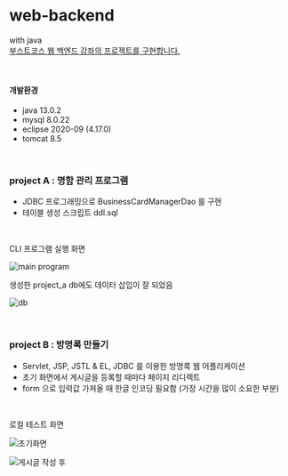 # web-backend
with java  
[부스트코스 웹 백엔드 강좌의 프로젝트를 구현합니다.](https://www.boostcourse.org/web326/joinLectures/28762)

<br>

#### 개발환경
- java 13.0.2
- mysql 8.0.22
- eclipse 2020-09 (4.17.0)
- tomcat 8.5

<br>

### project A : 명함 관리 프로그램

- JDBC 프로그래밍으로 BusinessCardManagerDao 를 구현
- 테이블 생성 스크립트 ddl.sql

<br>

CLI 프로그램 실행 화면  

![main program](https://img1.daumcdn.net/thumb/R1280x0/?scode=mtistory2&fname=https%3A%2F%2Fblog.kakaocdn.net%2Fdn%2FbYkCjy%2FbtqTV8qJUZu%2FczeqFeXuFW9QyqQ5bp4Ev1%2Fimg.png)

생성한 project_a db에도 데이터 삽입이 잘 되었음  

![db](https://img1.daumcdn.net/thumb/R1280x0/?scode=mtistory2&fname=https%3A%2F%2Fblog.kakaocdn.net%2Fdn%2Fc7U0JX%2FbtqTNBAylYi%2FGkq1lmkfq3F2cye4en4m2k%2Fimg.png)

<br>

### project B : 방명록 만들기

- Servlet, JSP, JSTL & EL, JDBC 를 이용한 방명록 웹 어플리케이션  
- 초기 화면에서 게시글을 등록할 때마다 페이지 리디렉트  
- form 으로 입력값 가져올 때 한글 인코딩 필요함 (가장 시간을 많이 소요한 부분)  

<br>

로컬 테스트 화면   

![초기화면](https://img1.daumcdn.net/thumb/R1280x0/?scode=mtistory2&fname=https%3A%2F%2Fblog.kakaocdn.net%2Fdn%2FkzsUM%2FbtqW4hqkSFW%2F1gTQqc46GYnlFh7IjCMee0%2Fimg.png)

![게시글 작성 후](https://img1.daumcdn.net/thumb/R1280x0/?scode=mtistory2&fname=https%3A%2F%2Fblog.kakaocdn.net%2Fdn%2FbGCc0q%2FbtqWVRNgY4k%2FPvk75yqKbWHzrkgIfcwXp0%2Fimg.png)
